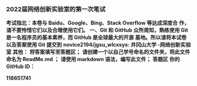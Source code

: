### 2022届网络创新实验室的第一次笔试

**考试指北：本卷与 Baidu、Google、Bing、Stack Overflow 等达成深度合**
**作，请不要怜惜它们以及合理使用它们。**
**一、Git 和 GitHub**
**众所周知，熟练使用 Git 是一名程序员的基本素养，而 GitHub 是全球最大的开源**
**基地。所以请将本试卷以及答案使用 Git 提交到**
**novice2194/jgsu_wlcxsys: 井冈山大学 -网络创新实验室**
**其他：**
**将答案填写至答题区；**
**请创建一个以自己学号命名的文件夹，将此文件命名为 ReadMe.md ；**
**请使用 markdown 语法，编写此文件；**
**答题区**
**你的GitHub ID：**

 **118651741**